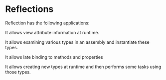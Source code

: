 # Reflections

Reflection has the following applications:

It allows view attribute information at runtime.

It allows examining various types in an assembly and instantiate these types.

It allows late binding to methods and properties

It allows creating new types at runtime and then performs some tasks using those types.

